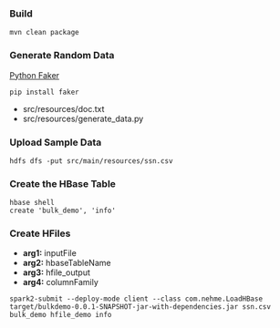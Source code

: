 ### Build 

```
mvn clean package
```

### Generate Random Data

[Python Faker](https://github.com/joke2k/faker)
```
pip install faker
```

* src/resources/doc.txt
* src/resources/generate_data.py


### Upload Sample Data

```
hdfs dfs -put src/main/resources/ssn.csv
```

### Create the HBase Table

```
hbase shell
create 'bulk_demo', 'info'
```

### Create HFiles 

* **arg1:** inputFile
* **arg2:** hbaseTableName
* **arg3:** hfile_output
* **arg4:** columnFamily
```
spark2-submit --deploy-mode client --class com.nehme.LoadHBase target/bulkdemo-0.0.1-SNAPSHOT-jar-with-dependencies.jar ssn.csv bulk_demo hfile_demo info
```
